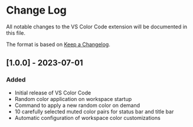 # Change Log

All notable changes to the VS Color Code extension will be documented in this file.

The format is based on [Keep a Changelog](http://keepachangelog.com/).

## [1.0.0] - 2023-07-01

### Added
- Initial release of VS Color Code
- Random color application on workspace startup
- Command to apply a new random color on demand
- 10 carefully selected muted color pairs for status bar and title bar
- Automatic configuration of workspace color customizations